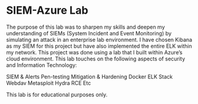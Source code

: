# SIEM-Azure Lab

The purpose of this lab was to sharpen my skills and deepen my understanding 
of SIEMs (System Incident and Event Monitoring) by simulating an attack in an 
enterprise lab environment. I have chosen Kibana as my SIEM for this project 
but have also implemented the entire ELK within my network.  This project was 
done using a lab that I built within Azure’s cloud environment. This lab 
touches on the following aspects of security and Information Technology:

SIEM & Alerts
Pen-testing
Mitigation & Hardening
Docker
ELK Stack
Webdav
Metasploit
Hydra
RCE
Etc


This lab is for educational purposes only.

